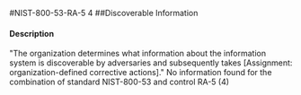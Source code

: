 #NIST-800-53-RA-5 4
##Discoverable Information
#### Description
"The organization determines what information about the information system is discoverable by adversaries and subsequently takes [Assignment: organization-defined corrective actions]."
No information found for the combination of standard NIST-800-53 and control RA-5 (4)
